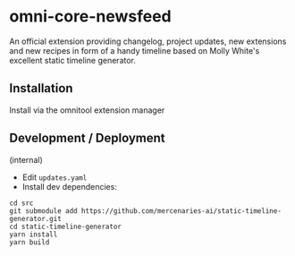 # omni-core-newsfeed

An official extension providing changelog, project updates, new extensions and new recipes in form of a handy timeline based on Molly White's excellent static timeline generator.

## Installation

Install via the omnitool extension manager

## Development / Deployment

(internal)
- Edit `updates.yaml`
- Install dev dependencies:
```
cd src
git submodule add https://github.com/mercenaries-ai/static-timeline-generator.git
cd static-timeline-generator
yarn install
yarn build
```